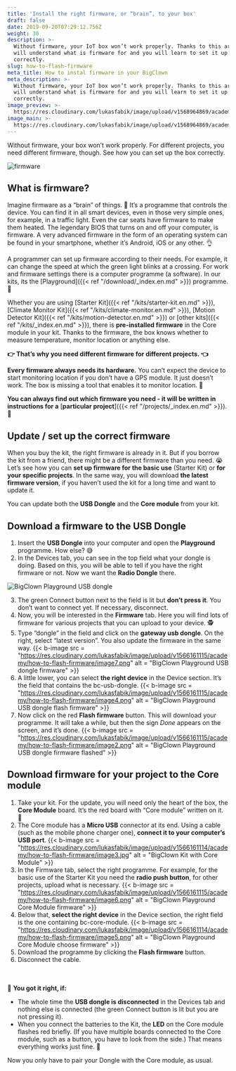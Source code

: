 ```yaml
---
title: 'Install the right firmware, or “brain”, to your box'
draft: false
date: 2019-09-20T07:29:12.756Z
weight: 30
description: >-
  Without firmware, your IoT box won’t work properly. Thanks to this article you
  will understand what is firmware for and you will learn to set it up
  correctly.
slug: how-to-flash-firmware
meta_title: How to instal firmware in your BigClown
meta_description: >-
  Without firmware, your IoT box won’t work properly. Thanks to this article you
  will understand what is firmware for and you will learn to set it up
  correctly.
image_preview: >-
  https://res.cloudinary.com/lukasfabik/image/upload/v1568964869/academy/how-to-flash-firmware/project_placeholder.jpg
image_main: >-
  https://res.cloudinary.com/lukasfabik/image/upload/v1568964869/academy/how-to-flash-firmware/project_placeholder.jpg
---
```

Without firmware, your box won’t work properly. For different projects, you need different firmware, though. See how you can set up the box correctly.

![firmware](https://res.cloudinary.com/lukasfabik/image/upload/v1571663751/academy/how-to-flash-firmware/13-infografika-firmware.png)

## What is firmware?

Imagine firmware as a “brain” of things. 🤖 It’s a programme that controls the device. You can find it in all smart devices, even in those very simple ones, for example, in a traffic light. Even the car seats have firmware to make them heated.   The legendary BIOS that turns on and off your computer, is firmware. A very advanced firmware in the form of an operating system can be found in your smartphone, whether it’s Android, iOS or any other. 👌

A programmer can set up firmware according to their needs. For example, it can change the speed at which the green light blinks at a crossing. For work and firmware settings there is a computer programme (a software). In our kits, its the [Playground]({{< ref "/download/_index.en.md" >}}) programme. 🤡

Whether you are using [Starter Kit]({{< ref "/kits/starter-kit.en.md" >}}), [Climate Monitor Kit]({{< ref "/kits/climate-monitor.en.md" >}}), [Motion Detector Kit]({{< ref "/kits/motion-detector.en.md" >}}) or [other kits]({{< ref "/kits/_index.en.md" >}}), there is **pre-installed firmware** in the Core module in your kit. Thanks to the firmware, the box knows whether to measure temperature, monitor location or anything else.

**👉 That’s why you need different firmware for different projects. 👈**

**Every firmware always needs its hardware.** You can’t expect the device to start monitoring location if you don’t have a GPS module. It just doesn’t work. The box is missing a tool that enables it to monitor location. 🤷

**You can always find out which firmware you need - it will be written in instructions for a** [**particular project**]({{< ref "/projects/_index.en.md" >}}). 🤙

## Update / set up the correct firmware

When you buy the kit, the right firmware is already in it. But if you borrow the kit from a friend, there might be a different firmware than you need. 😭 Let’s see how you can **set up firmware for the basic use** (Starter Kit) or **for your specific projects**.  In the same way, you will download **the latest firmware version**, if you haven’t used the kit for a long time and want to update it.

You can update both the **USB Dongle** and the **Core module** from your kit.

## Download a firmware to the USB Dongle

1. Insert the **USB Dongle** into your computer and open the **Playground** programme. How else? 😅
2. In the Devices tab, you can see in the top field what your dongle is doing. Based on this, you will be able to tell if you have the right firmware or not. Now we want the **Radio Dongle** there.

![BigClown Playground USB dongle](https://res.cloudinary.com/lukasfabik/image/upload/v1566161114/academy/how-to-flash-firmware/image1.png "BigClown Playground USB dongle")

3. The green Connect button next to the field is lit but **don’t press it**. You don’t want to connect yet. If necessary, disconnect.
4. Now, you will be interested in the **Firmware** tab. Here you will find lots of firmware for various projects that you can upload to your device. 🕵️
5. Type “dongle” in the field and click on the **gateway usb dongle**. On the right, select “latest version”. You also update the firmware in the same way.
   {{< b-image src = "https://res.cloudinary.com/lukasfabik/image/upload/v1566161115/academy/how-to-flash-firmware/image7.png" alt = "BigClown Playground USB dongle firmware" >}}
6. A little lower, you can select **the right device** in the Device section. It’s the field that contains the bc-usb-dongle.
   {{< b-image src = "https://res.cloudinary.com/lukasfabik/image/upload/v1566161115/academy/how-to-flash-firmware/image4.png" alt = "BigClown Playground USB dongle flash firmware" >}}
7. Now click on the red **Flash firmware** button. This will download your programme. It will take a while, but then the sign _Done_ appears on the screen, and it’s done.
   {{< b-image src = "https://res.cloudinary.com/lukasfabik/image/upload/v1566161115/academy/how-to-flash-firmware/image2.png" alt = "BigClown Playground USB dongle firmware flashed" >}}

## Download firmware for your project to the Core module

1. Take your kit. For the update, you will need only the heart of the box, the **Core Module** board. It’s the red board with “Core module” written on it. 🙂
2. The Core module has a **Micro USB** connector at its end. Using a cable (such as the mobile phone charger one), **connect it to your computer’s USB port**.
   {{< b-image src = "https://res.cloudinary.com/lukasfabik/image/upload/v1566161114/academy/how-to-flash-firmware/image3.jpg" alt = "BigClown Kit with Core Module" >}}
3. In the Firmware tab, select the right programme. For example, for the basic use of the Starter Kit you need the **radio push button**, for other projects, upload what is necessary.
   {{< b-image src = "https://res.cloudinary.com/lukasfabik/image/upload/v1566161115/academy/how-to-flash-firmware/image6.png" alt = "BigClown Playground Core Module firmware" >}}
4. Below that, **select the right device** in the Device section, the right field is the one containing bc-core-module.
   {{< b-image src = "https://res.cloudinary.com/lukasfabik/image/upload/v1566161114/academy/how-to-flash-firmware/image5.png" alt = "BigClown Playground Core Module choose firmware" >}}
5. Download the programme by clicking the **Flash firmware** button.
6. Disconnect the cable.

<br/><br/>
🙌 **You got it right, if:**

* The whole time the **USB dongle is disconnected** in the Devices tab and nothing else is connected (the green Connect button is lit but you are not pressing it).
* When you connect the batteries to the Kit, the **LED** on the Core module flashes red briefly. (If you have multiple boards connected to the Core module, such as a button, you have to look from the side.) That means everything works just fine. ️🎉

Now you only have to pair your Dongle with the Core module, as usual.
